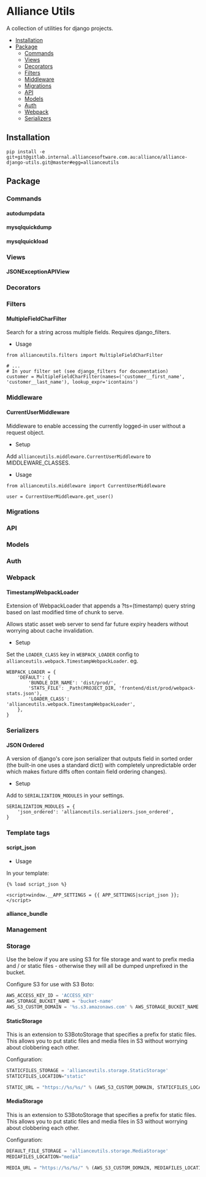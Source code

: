 # Alliance Utils

A collection of utilities for django projects.

* [Installation](#installation)
* [Package](#package)
    * [Commands](#commands)
    * [Views](#views)
    * [Decorators](#decorators)
    * [Filters](#filters)
    * [Middleware](#middleware)
    * [Migrations](#migrations)
    * [API](#api)
    * [Models](#models)
    * [Auth](#auth)
    * [Webpack](#webpack)
    * [Serializers](#serializers)

## Installation

`pip install -e git+git@gitlab.internal.alliancesoftware.com.au:alliance/alliance-django-utils.git@master#egg=allianceutils`

## Package

### Commands

#### autodumpdata
#### mysqlquickdump
#### mysqlquickload

### Views 

#### JSONExceptionAPIView

### Decorators

### Filters

#### MultipleFieldCharFilter

Search for a string across multiple fields. Requires django_filters.

* Usage 

```
from allianceutils.filters import MultipleFieldCharFilter

# ...
# In your filter set (see django_filters for documentation)
customer = MultipleFieldCharFilter(names=('customer__first_name', 'customer__last_name'), lookup_expr='icontains')
```

### Middleware

#### CurrentUserMiddleware

Middleware to enable accessing the currently logged-in user without a request object.

* Setup

Add `allianceutils.middleware.CurrentUserMiddleware` to MIDDLEWARE_CLASSES.

* Usage

```
from allianceutils.middleware import CurrentUserMiddleware

user = CurrentUserMiddleware.get_user()
```

### Migrations

### API

### Models

### Auth

### Webpack

#### TimestampWebpackLoader

Extension of WebpackLoader that appends a ?ts=(timestamp) query string based on last modified time of chunk to serve.

Allows static asset web server to send far future expiry headers without worrying about cache invalidation.

* Setup

Set the `LOADER_CLASS` key in `WEBPACK_LOADER` config to `allianceutils.webpack.TimestampWebpackLoader`. eg.

```
WEBPACK_LOADER = {
    'DEFAULT': {
        'BUNDLE_DIR_NAME': 'dist/prod/',
        'STATS_FILE': _Path(PROJECT_DIR, 'frontend/dist/prod/webpack-stats.json'),
        'LOADER_CLASS': 'allianceutils.webpack.TimestampWebpackLoader',
    },
}
```

### Serializers

#### JSON Ordered

A version of django's core json serializer that outputs field in sorted order
(the built-in one uses a standard dict() with completely unpredictable order which makes fixture diffs often contain field ordering changes).

* Setup

Add to `SERIALIZATION_MODULES` in your settings.

```
SERIALIZATION_MODULES = {
    'json_ordered': 'allianceutils.serializers.json_ordered',
}
```

### Template tags

#### script_json

* Usage

In your template:
```
{% load script_json %}

<script>window.__APP_SETTINGS = {{ APP_SETTINGS|script_json }};</script>
```

#### alliance_bundle

### Management

### Storage

Use the below if you are using S3 for file storage and want to prefix media and
/ or static files - otherwise they will all be dumped unprefixed in the bucket.

Configure S3 for use with S3 Boto:

```python
AWS_ACCESS_KEY_ID = 'ACCESS_KEY'
AWS_STORAGE_BUCKET_NAME = 'bucket-name'
AWS_S3_CUSTOM_DOMAIN = '%s.s3.amazonaws.com' % AWS_STORAGE_BUCKET_NAME
```


#### StaticStorage

This is an extension to S3BotoStorage that specifies a prefix for static files.
This allows you to put static files and media files in S3 without worrying
about clobbering each other.

Configuration:

```python
STATICFILES_STORAGE = 'allianceutils.storage.StaticStorage'
STATICFILES_LOCATION="static"

STATIC_URL = "https://%s/%s/" % (AWS_S3_CUSTOM_DOMAIN, STATICFILES_LOCATION)
```

#### MediaStorage

This is an extension to S3BotoStorage that specifies a prefix for static files.
This allows you to put static files and media files in S3 without worrying
about clobbering each other.

Configuration:

```python
DEFAULT_FILE_STORAGE = 'allianceutils.storage.MediaStorage'
MEDIAFILES_LOCATION="media"

MEDIA_URL = "https://%s/%s/" % (AWS_S3_CUSTOM_DOMAIN, MEDIAFILES_LOCATION)
```
